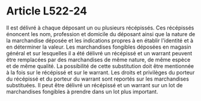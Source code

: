 # Article L522-24

Il est délivré à chaque déposant un ou plusieurs récépissés. Ces récépissés énoncent les nom, profession et domicile du déposant ainsi que la nature de la marchandise déposée et les indications propres à en établir l'identité et à en déterminer la valeur.   Les marchandises fongibles déposées en magasin général et sur lesquelles il a été délivré un récépissé et un warrant peuvent être remplacées par des marchandises de même nature, de même espèce et de même qualité. La possibilité de cette substitution doit être mentionnée à la fois sur le récépissé et sur le warrant.   Les droits et privilèges du porteur du récépissé et du porteur du warrant sont reportés sur les marchandises substituées.   Il peut être délivré un récépissé et un warrant sur un lot de marchandises fongibles à prendre dans un lot plus important.